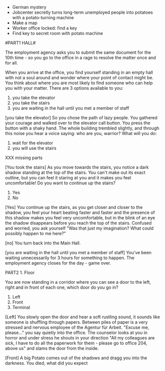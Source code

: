 - German mystery
- Jobcenter secretly turns long-term unemployed people into potatoes with a potato-turning machine
- Make a map
- Worker office locked: find a key
- Find key to secret room with potato machine


#PART1 HALL#

The employment agency asks you to submit the same document for the 10th time - so you go to the office in a rage to resolve the matter once and for all.

When you arrive at the office, you find yourself standing in an empty hall with not a soul around and wonder where your point of contact might be. You think about where you are most likely to find someone who can help you with your matter.
There are 3 options available to you:

1. you take the elevator
2. you take the stairs
3. you are waiting in the hall until you met a member of staff

[you take the elevator]
So you chose the path of lazy people. You gathered your courage and walked over to the elevator call button. You press the button with a shaky hand. The whole building trembled slightly, and through this noise you hear a voice saying: who are you, warrior?
What will you do:

1.  wait for the elevator
2.  you will use the stairs

XXX missing parts

[You took the stairs]
As you move towards the stairs, you notice a dark shadow standing at the top of the stairs. You can't make out its exact outline, but you can feel it staring at you and it makes you feel uncomfortable!
Do you want to continue up the stairs?

1. Yes
2. No

[Yes]
You continue up the stairs, as you get closer and closer to the shadow, you feel your heart beating faster and faster and the presence of this shadow makes you feel very uncomfortable, but in the blink of an eye the shadow disappears before you reach the top of the stairs.
Confused and worried, you ask yourself "Was that just my imagination? What could possibly happen to me here?"

[no] You turn back into the Main Hall.

[you are waiting in the hall until you met a member of staff]
You've been waiting unnecessarily for 3 hours for something to happen. The employment agency closes for the day - game over.

PART2 1. Floor

You are now standing in a corridor where you can see a door to the left, right and in front of each one, which door do you go in?

1. Left
2. Front
3. Terminal

[Left]
You slowly open the door and hear a soft rustling sound, it sounds like someone is shuffling through papers. Between piles of paper is a very stressed and nervous employee of the Agentur für Arbeit. "Excuse me, please..." you say quietly into the office. The counselor looks at you in horror and under stress he shouts in your direction "All my colleagues are sick, I have to do all the paperwork for them - please go to office 204, above us" and slams the door from the inside.

[Front]
A big Potato comes out of the shadows and dragg you into the darkness. You died, what did you expect